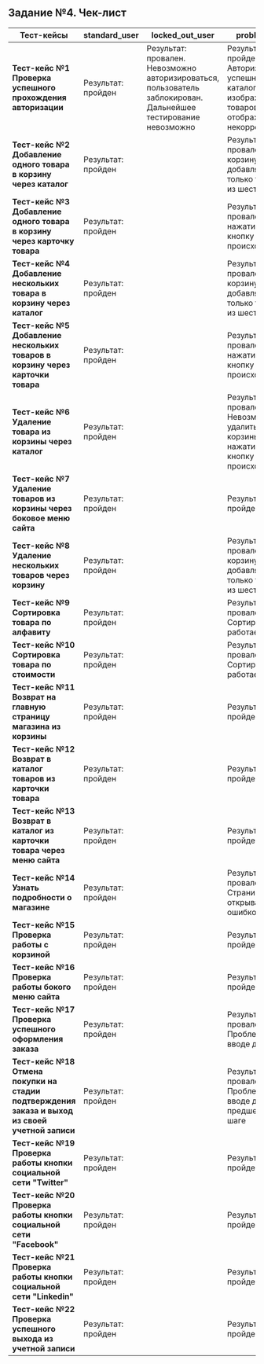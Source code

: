 ## Задание №4. Чек-лист


|Тест-кейсы|standard_user|locked_out_user|problem_user|performance_glitch_user|
|-|--------|---|---|---|
|**Тест-кейс №1 Проверка успешного прохождения авторизации** | Результат: пройден | Результат: провален. Невозможно авторизироваться, пользователь заблокирован. Дальнейшее тестирование невозможно | Результат: пройден. Авторизация успешна, но в каталоге изображения товаров отображаются некорректно | Результат: пройден. Авторизация успешна, но очень долгое открытие страницы каталога товаров |
|**Тест-кейс №2 Добавление одного товара в корзину через каталог** | Результат: пройден | | Результат: провален. В корзину добавляется только три товара из шести | Результат: пройден |
|**Тест-кейс №3 Добавление одного товара в корзину через карточку товара** | Результат: пройден | | Результат: провален. При нажатии на кнопку ничего не происходит | Результат: пройден |
|**Тест-кейс №4 Добавление нескольких товара в корзину через каталог** | Результат: пройден | | Результат: провален. В корзину добавляется только три товара из шести | Результат: пройден |
|**Тест-кейс №5 Добавление нескольких товаров в корзину через карточки товара** | Результат: пройден | | Результат: провален. При нажатии на кнопку ничего не происходит | Результат: пройден |
|**Тест-кейс №6 Удаление товара из корзины через каталог** | Результат: пройден | | Результат: провален. Невозможно удалить товар из корзины, при нажатии на кнопку ничего не происходит | Результат: пройден |
|**Тест-кейс №7 Удаление товаров из корзины через боковое меню сайта** | Результат: пройден | | Результат: пройден | Результат: пройден |
|**Тест-кейс №8 Удаление нескольких товаров через корзину** | Результат: пройден | | Результат: провален. В корзину добавляется только три товара из шести | Результат: пройден |
|**Тест-кейс №9 Сортировка товара по алфавиту** | Результат: пройден | | Результат: провален. Сортировка не работает | Результат: провален. Сортировка работает, но очень медленно |
|**Тест-кейс №10 Сортировка товара по стоимости** | Результат: пройден | | Результат: провален. Сортировка не работает | Результат: провален. Сортировка работает, но очень медленно |
|**Тест-кейс №11 Возврат на главную страницу магазина из корзины** | Результат: пройден | | Результат: пройден | Результат: пройден. Работает, но очень медленно |
|**Тест-кейс №12 Возврат в каталог товаров из карточки товара** | Результат: пройден | | Результат: пройден | Результат: пройден. Работает, но очень медленно |
|**Тест-кейс №13 Возврат в каталог из карточки товара через меню сайта** | Результат: пройден | | Результат: пройден | Результат: пройден. Работает, но очень медленно |
|**Тест-кейс №14 Узнать подробности о магазине** | Результат: пройден | | Результат: провален. Страница открывается с ошибкой 404 | Результат: пройден |
|**Тест-кейс №15 Проверка работы с корзиной** | Результат: пройден | | Результат: пройден | Результат: пройден. Работает, но очень медленно |
|**Тест-кейс №16 Проверка работы бокого меню сайта** | Результат: пройден | | Результат: пройден | Результат: пройден |
|**Тест-кейс №17 Проверка успешного оформления заказа** | Результат: пройден | | Результат: провален. Проблемы про вводе данных | Результат: пройден |
|**Тест-кейс №18 Отмена покупки на стадии подтверждения заказа и выход из своей учетной записи** | Результат: пройден | | Результат: провален. Проблемы про вводе данных на предшествующем шаге | Результат: пройден. Работает, но очень медленно |
|**Тест-кейс №19 Проверка работы кнопки социальной сети "Twitter"** | Результат: пройден | | Результат: пройден | Результат: пройден |
|**Тест-кейс №20 Проверка работы кнопки социальной сети "Facebook"** | Результат: пройден | | Результат: пройден | Результат: пройден |
|**Тест-кейс №21 Проверка работы кнопки социальной сети "Linkedin"** | Результат: пройден | | Результат: пройден | Результат: пройден |
|**Тест-кейс №22 Проверка успешного выхода из учетной записи** | Результат: пройден | | Результат: пройден | Результат: пройден |

